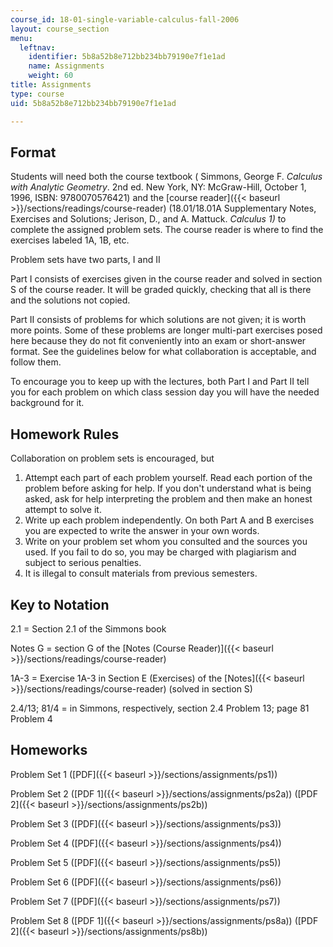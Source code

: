 ```yaml
---
course_id: 18-01-single-variable-calculus-fall-2006
layout: course_section
menu:
  leftnav:
    identifier: 5b8a52b8e712bb234bb79190e7f1e1ad
    name: Assignments
    weight: 60
title: Assignments
type: course
uid: 5b8a52b8e712bb234bb79190e7f1e1ad

---
```


Format
------

Students will need both the course textbook ( Simmons, George F. _Calculus with Analytic Geometry_. 2nd ed. New York, NY: McGraw-Hill, October 1, 1996, ISBN: 9780070576421) and the [course reader]({{< baseurl >}}/sections/readings/course-reader) (18.01/18.01A Supplementary Notes, Exercises and Solutions; Jerison, D., and A. Mattuck. _Calculus 1)_ to complete the assigned problem sets. The course reader is where to find the exercises labeled 1A, 1B, etc.

Problem sets have two parts, I and II

Part I consists of exercises given in the course reader and solved in section S of the course reader. It will be graded quickly, checking that all is there and the solutions not copied.

Part II consists of problems for which solutions are not given; it is worth more points. Some of these problems are longer multi-part exercises posed here because they do not fit conveniently into an exam or short-answer format. See the guidelines below for what collaboration is acceptable, and follow them.

To encourage you to keep up with the lectures, both Part I and Part II tell you for each problem on which class session day you will have the needed background for it.

Homework Rules
--------------

Collaboration on problem sets is encouraged, but

1.  Attempt each part of each problem yourself. Read each portion of the problem before asking for help. If you don't understand what is being asked, ask for help interpreting the problem and then make an honest attempt to solve it.
2.  Write up each problem independently. On both Part A and B exercises you are expected to write the answer in your own words.
3.  Write on your problem set whom you consulted and the sources you used. If you fail to do so, you may be charged with plagiarism and subject to serious penalties.
4.  It is illegal to consult materials from previous semesters.

Key to Notation
---------------

2.1 = Section 2.1 of the Simmons book

Notes G = section G of the [Notes (Course Reader)]({{< baseurl >}}/sections/readings/course-reader)

1A-3 = Exercise 1A-3 in Section E (Exercises) of the [Notes]({{< baseurl >}}/sections/readings/course-reader) (solved in section S)

2.4/13; 81/4 = in Simmons, respectively, section 2.4 Problem 13; page 81 Problem 4

Homeworks
---------

Problem Set 1 ([PDF]({{< baseurl >}}/sections/assignments/ps1))

Problem Set 2 ([PDF 1]({{< baseurl >}}/sections/assignments/ps2a)) ([PDF 2]({{< baseurl >}}/sections/assignments/ps2b))

Problem Set 3 ([PDF]({{< baseurl >}}/sections/assignments/ps3))

Problem Set 4 ([PDF]({{< baseurl >}}/sections/assignments/ps4))

Problem Set 5 ([PDF]({{< baseurl >}}/sections/assignments/ps5))

Problem Set 6 ([PDF]({{< baseurl >}}/sections/assignments/ps6))

Problem Set 7 ([PDF]({{< baseurl >}}/sections/assignments/ps7))

Problem Set 8 ([PDF 1]({{< baseurl >}}/sections/assignments/ps8a)) ([PDF 2]({{< baseurl >}}/sections/assignments/ps8b))